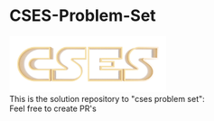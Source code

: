 # CSES-Problem-Set
 <code><img height="100" src="logo (1).png"></code></br>
 This is the solution repository to "cses problem set":</br>
 Feel free to create PR's 

